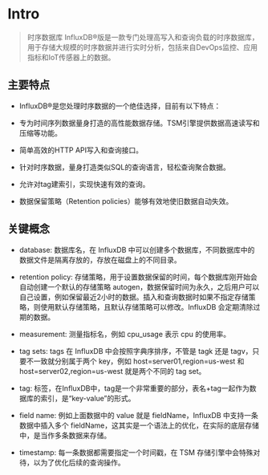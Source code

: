# Intro

> 时序数据库 InfluxDB®版是一款专门处理高写入和查询负载的时序数据库，用于存储大规模的时序数据并进行实时分析，包括来自DevOps监控、应用指标和IoT传感器上的数据。

## 主要特点

* InfluxDB®是您处理时序数据的一个绝佳选择，目前有以下特点：

* 专为时间序列数据量身打造的高性能数据存储。TSM引擎提供数据高速读写和压缩等功能。
  
* 简单高效的HTTP API写入和查询接口。
  
* 针对时序数据，量身打造类似SQL的查询语言，轻松查询聚合数据。
  
* 允许对tag建索引，实现快速有效的查询。
  
* 数据保留策略（Retention policies）能够有效地使旧数据自动失效。

## 关键概念

- database: 数据库名，在 InfluxDB 中可以创建多个数据库，不同数据库中的数据文件是隔离存放的，存放在磁盘上的不同目录。
  
- retention policy: 存储策略，用于设置数据保留的时间，每个数据库刚开始会自动创建一个默认的存储策略 autogen，数据保留时间为永久，之后用户可以自己设置，例如保留最近2小时的数据。插入和查询数据时如果不指定存储策略，则使用默认存储策略，且默认存储策略可以修改。InfluxDB 会定期清除过期的数据。
  
- measurement: 测量指标名，例如 cpu_usage 表示 cpu 的使用率。

- tag sets: tags 在 InfluxDB 中会按照字典序排序，不管是 tagk 还是 tagv，只要不一致就分别属于两个 key，例如 host=server01,region=us-west 和 host=server02,region=us-west 就是两个不同的 tag set。

- tag: 标签，在InfluxDB中，tag是一个非常重要的部分，表名+tag一起作为数据库的索引，是“key-value”的形式。

- field name: 例如上面数据中的 value 就是 fieldName，InfluxDB 中支持一条数据中插入多个 fieldName，这其实是一个语法上的优化，在实际的底层存储中，是当作多条数据来存储。

- timestamp: 每一条数据都需要指定一个时间戳，在 TSM 存储引擎中会特殊对待，以为了优化后续的查询操作。
